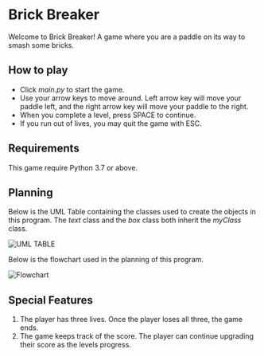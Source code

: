 # Brick Breaker

Welcome to Brick Breaker!  A game where you are a paddle on its way to smash some bricks.

## How to play
* Click _main.py_ to start the game.
* Use your arrow keys to move around.  Left arrow key will move your paddle left, and the right arrow key will move your paddle to the right.
* When you complete a level, press SPACE to continue.
* If you run out of lives, you may quit the game with ESC.

## Requirements

This game require Python 3.7 or above.

## Planning
Below is the UML Table containing the classes used to create the objects in this program.  The _text_ class and the _box_ class both inherit the _myClass_ class.


![UML TABLE](https://git.mikezhang.ca/n.tang/BrickBreakers/raw/master/images/BrickBreakers-UMLTable.jpg "UML Table")

Below is the flowchart used in the planning of this program.


![Flowchart](https://git.mikezhang.ca/n.tang/BrickBreakers/raw/master/images/BrickBreakers-Flowchart.jpg "Flowchart")

## Special Features
1. The player has three lives.  Once the player loses all three, the game ends.
2. The game keeps track of the score.  The player can continue upgrading their score as the levels progress.